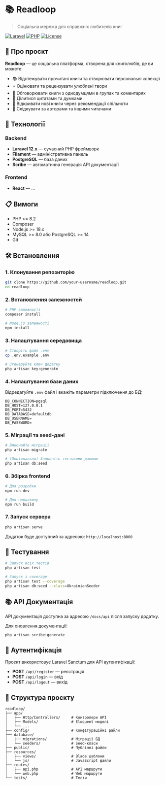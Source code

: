 # 📚 Readloop

> Соціальна мережа для справжніх любителів книг

[![Laravel](https://img.shields.io/badge/Laravel-11.x-FF2D20?style=flat&logo=laravel)](https://laravel.com)
[![PHP](https://img.shields.io/badge/PHP-8.2+-777BB4?style=flat&logo=php)](https://php.net)
[![License](https://img.shields.io/badge/license-MIT-blue.svg)](LICENSE)

## 📖 Про проєкт

**Readloop** — це соціальна платформа, створена для книголюбів, де ви можете:

- 📚 Відстежувати прочитані книги та створювати персональні колекції
- ⭐ Оцінювати та рецензувати улюблені твори
- 💬 Обговорювати книги з однодумцями в групах та коментарях
- 📝 Ділитися цитатами та думками
- 🎯 Відкривати нові книги через рекомендації спільноти
- 👥 Слідкувати за авторами та іншими читачами

## 🚀 Технології

### Backend

- **Laravel 12.x** — сучасний PHP фреймворк
- **Filament** — адміністративна панель
- **PostgreSQL** — база даних
- **Scribe** — автоматична генерація API документації

### Frontend

- **React** — ...

## 📋 Вимоги

- PHP >= 8.2
- Composer
- Node.js >= 18.x
- MySQL >= 8.0 або PostgreSQL >= 14
- Git

## 🛠️ Встановлення

### 1. Клонування репозиторію

```bash
git clone https://github.com/your-username/readloop.git
cd readloop
```

### 2. Встановлення залежностей

```bash
# PHP залежності
composer install

# Node.js залежності
npm install
```

### 3. Налаштування середовища

```bash
# Створіть файл .env
cp .env.example .env

# Згенеруйте ключ додатку
php artisan key:generate
```

### 4. Налаштування бази даних

Відредагуйте `.env` файл і вкажіть параметри підключення до БД:

```env
DB_CONNECTION=pgsql
DB_HOST=127.0.0.1
DB_PORT=5432
DB_DATABASE=defaultdb
DB_USERNAME=
DB_PASSWORD=
```

### 5. Міграції та seed-дані

```bash
# Виконайте міграції
php artisan migrate

# (Опціонально) Заповніть тестовими даними
php artisan db:seed

```

### 6. Збірка frontend

```bash
# Для розробки
npm run dev

# Для продакшну
npm run build
```

### 7. Запуск сервера

```bash
php artisan serve
```

Додаток буде доступний за адресою: `http://localhost:8000`

## 🧪 Тестування

```bash
# Запуск всіх тестів
php artisan test

# Запуск з coverage
php artisan test --coverage
php artisan db:seed --class=UkrainianSeeder
```

## 📚 API Документація

API документація доступна за адресою `/docs/api` після запуску додатку.

Для оновлення документації:

```bash
php artisan scribe:generate
```

## 🔐 Аутентифікація

Проєкт використовує Laravel Sanctum для API аутентифікації:

- **POST** `/api/register` — реєстрація
- **POST** `/api/login` — вхід
- **POST** `/api/logout` — вихід

## 📁 Структура проєкту

```
readloop/
├── app/
│   ├── Http/Controllers/     # Контролери API
│   ├── Models/               # Eloquent моделі
│   └── ...
├── config/                   # Конфігураційні файли
├── database/
│   ├── migrations/           # Міграції БД
│   └── seeders/              # Seed-класи
├── public/                   # Публічні файли
├── resources/
│   ├── views/                # Blade шаблони
│   └── js/                   # JavaScript файли
├── routes/
│   ├── api.php               # API маршрути
│   └── web.php               # Web маршрути
└── tests/                    # Тести
```

